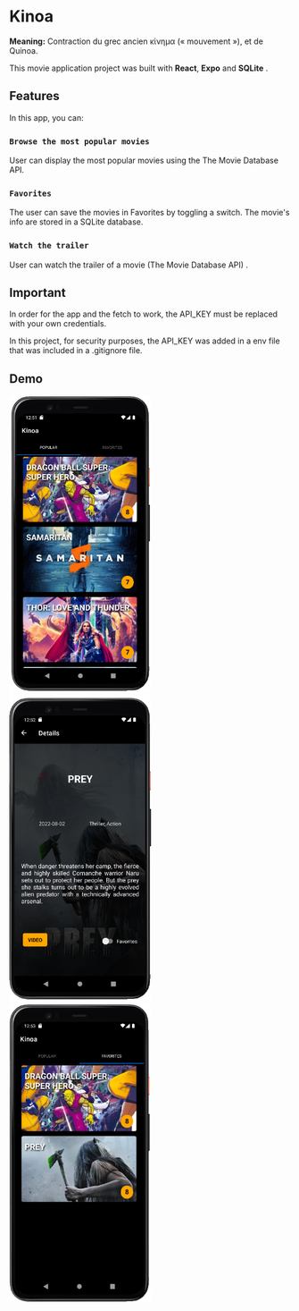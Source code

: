 # Kinoa


**Meaning:** Contraction du grec ancien κίνημα (« mouvement »), et de Quinoa.

This movie application project was built with **React**, **Expo** and **SQLite** .

## Features

In this app, you can:

### `Browse the most popular movies`

User can display the most popular movies using the The Movie Database API.

### `Favorites`

The user can save the movies in Favorites by toggling a switch. The movie's info are stored in a SQLite database.

### `Watch the trailer`

User can watch the trailer of a movie (The Movie Database API) .

## Important

In order for the app and the fetch to work, the API_KEY must be replaced with your own credentials.

In this project, for security purposes, the API_KEY was added in a env file that was included in a .gitignore file.

## Demo

<img src="Kinoa_Home.png" width="254"/> <img src="Kinoa_Details.png" width="254"/> <img src="Kinoa_Favorites.png" width="254"/>
